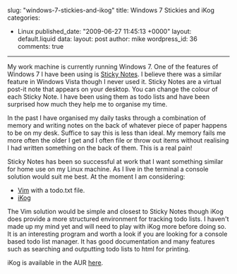 slug: "windows-7-stickies-and-ikog"
title: Windows 7 Stickies and iKog
categories:
  - Linux
published_date: "2009-06-27 11:45:13 +0000"
layout: default.liquid
data:
  layout: post
  author: mike
  wordpress_id: 36
  comments: true
---
My work machine is currently running Windows 7. One of the features of Windows 7
I have been using is [Sticky
Notes](http://windows.microsoft.com/en-us/windows7/products/features/sticky-notes).
I believe there was a similar feature in Windows Vista though I never used it.
Sticky Notes are a virtual post-it note that appears on your desktop. You can
change the colour of each Sticky Note. I have been using them as todo lists and
have been surprised how much they help me to organise my time.

In the past I have organised my daily tasks through a combination of memory and
writing notes on the back of whatever piece of paper happens to be on my desk.
Suffice to say this is less than ideal. My memory fails me more often the older
I get and I often file or throw out items without realising I had written
something on the back of them. This is a real pain!

Sticky Notes has been so successful at work that I want something similar for
home use on my Linux machine. As I live in the terminal a console solution would
suit me best. At the moment I am considering:

  * [Vim](http://www.vim.org) with a todo.txt file.
  * [iKog](http://www.henspace.co.uk/ikog/index.html?second_topic.htm)

The Vim solution would be simple and closest to Sticky Notes though iKog does
provide a more structured environment for tracking todo lists. I haven't made up
my mind yet and will need to play with iKog more before doing so. It is an
interesting program and worth a look if you are looking for a console based todo
list manager. It has good documentation and many features such as searching and
outputting todo lists to html for printing.

iKog is available in the AUR [here](http://aur.archlinux.org/packages.php?ID=21440).
